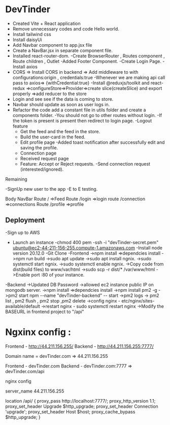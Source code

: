 # DevTinder

- Created Vite + React application
- Remove unnecessary codes and code Hello world.
- Install tailwind css
- Install daisyUi
- Add Navbar component to app.jsx file
- Create a NavBar.jsx in separate component file.
- Installed react-router-dom.
  -Create BrowserRouter , Routes component , Route children , Outlet
  -Added Footer Component.
  -Create Login Page.
  -Install axios
- CORS => Install CORS in backend => Add middleware to with configurations:origin , credentials:true
  -Whenever we are making api call pass to axios=> {withCredential:true}
  -Install @reduxjs/toolkit and react-redux =>configureStore=>Provider=>create slice(createSlice) and export properly =>add reducer to the store
- Login and see see if the data is coming to store.
- Navbar should update as soon as user logs in.
- Refactor the code add a constant file in utils folder and create a components folder.
  -You should not go to other routes without login.
  -If the token is present is present then redirect to login page.
  -Logout feature
  - Get the feed and the feed in the store.
  - Build the user-card in the feed.
  - Edit profile page
  -Added toast notification after successfully edit and saving the profile.
  - Connection page
  - Received request page
  - Feature: Accept or Reject requests.
  -Send connection request (interested/ignored).

Remaining 
 
 -SignUp new user to the app
 -E to E testing.


Body
NavBar
Route / =>Feed
Route /login =>login
route /connection =>connections
Route /profile =>profile

## Deployment
 -Sign up to AWS
 - Launch an instance
 -chmod 400 <secret> pem
 -ssh -i "devTinder-secret.pem" ubuntu@ec2-44-211-156-255.compute-1.amazonaws.com
 -Install node version 20.12.0
 -Git Clone
 -Frontend 
   ->npm install =>dependcies install
   ->npm run build
   ->sudo apt update
   ->sudo apt install ngnix.
   ->sudo systemctl start ngnix.
   ->sudo systemctl enable ngnix.
   ->Copy code from dist(build files) to www/var/html
   ->sudo scp -r dist/* /var/www/html
   ->Enable port :80 of your instance.

  -Backend
    ->Updated DB Password
    ->allowed ec2 instance  public IP on mongodb server.
    ->npm install =>dependcies install
    ->npm install pm2 -g
    ->pm2 start npm --name "devTinder-backend" -- start
    ->pm2 logs
    -> pm2 list , pm2 flush <name> , pm2  stop <name> ,pm2 delete <name> 
    ->config nginx  - etc/nginx/sites-available/default
    ->restart nginx - sudo systemctl restart nginx
    ->Modify the BASEURL in frontend project to "/api"


# Ngxinx config : 

   Frontend - http://44.211.156.255/
   Backend -  http://44.211.156.255:7777/

   Domain name = devTinder.com => 44.211.156.255


   Frontend - devTinder.com
   Backend - devTinder.com:7777 => devTinder.com/api


   nginx config 

   server_name 44.211.156.255

   location /api/ {
        proxy_pass http://localhost:7777/;
        proxy_http_version 1.1;
        proxy_set_header Upgrade $http_upgrade;
        proxy_set_header Connection 'upgrade';
        proxy_set_header Host $host;
        proxy_cache_bypass $http_upgrade;
    }



